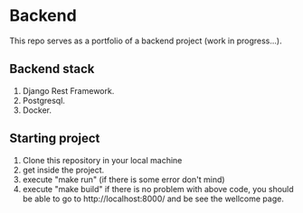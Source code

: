 # Backend
This repo serves as a portfolio of a backend project (work in progress...).

## Backend stack
1. Django Rest Framework.
2. Postgresql.
3. Docker.

## Starting project
1. Clone this repository in your local machine
2. get inside the project.
3. execute "make run" (if there is some error don't mind)
4. execute "make build"
if there is no problem with above code, you should be able to go to http://localhost:8000/ and be see the wellcome page.
